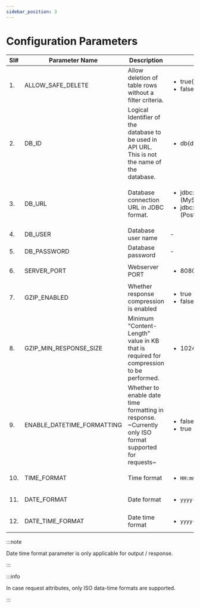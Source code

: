 ```yaml
---
sidebar_position: 3
---
```


# Configuration Parameters

| Sl# | Parameter Name             | Description                                                                                            | Allowed Values/Examples                                                                                                                       |
|-----|----------------------------|--------------------------------------------------------------------------------------------------------|-----------------------------------------------------------------------------------------------------------------------------------------------|
| 1.  | ALLOW_SAFE_DELETE          | Allow deletion of table rows without a filter criteria.                                                | <ul><li>true(default)</li><li>false</li></ul>                                                                                                 |
| 2.  | DB_ID                      | Logical Identifier of the database to be used in API URL. This is not the name of the database.        | <ul><li>db(default)</li></ul>                                                                                                                 |
| 3.  | DB_URL                     | Database connection URL in JDBC format.                                                                | <ul><li> jdbc:mysql://DB_SERVER_HOST:DB_PORT/DB_NAME (MySQL)</li><li> jdbc:postgresql://DB_SERVER_HOST:DB_PORT/DB_NAME (PostgreSQL)</li></ul> |
| 4.  | DB_USER                    | Database user name                                                                                     | -                                                                                                                                             |
| 5.  | DB_PASSWORD                | Database password                                                                                      | -                                                                                                                                             |
| 6.  | SERVER_PORT                | Webserver PORT                                                                                         | <ul><li>8080(default)</li></ul>                                                                                                               |
| 7.  | GZIP_ENABLED               | Whether response compression is enabled                                                                | <ul><li>true</li><li>false (default)</li></ul>                                                                                                |
| 8.  | GZIP_MIN_RESPONSE_SIZE     | Minimum "Content-Length" value in KB that is required for compression to be performed.                 | <ul><li>1024(default)</li></ul>                                                                                                               |
| 9.  | ENABLE_DATETIME_FORMATTING | Whether to enable date time formatting in response. ~Currently only ISO format supported for requests~ | <ul><li>false(default)</li><li>true</li></ul>                                                                                                 |
| 10. | TIME_FORMAT                | Time format                                                                                            | <ul><li>`HH:mm:ss`(default)</li></ul>                                                                                                         |
| 11. | DATE_FORMAT                | Date format                                                                                            | <ul><li>`yyyy-MM-dd`(default)</li></ul>                                                                                                       |
| 12. | DATE_TIME_FORMAT           | Date time format                                                                                       | <ul><li>`yyyy-MM-dd HH:mm:ss`(default)</li></ul>                                                                                              |



:::note

Date time format parameter is only applicable for output / response. 

:::


:::info

In case request attributes, only ISO data-time formats are supported. 

:::
